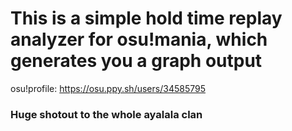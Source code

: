# This is a simple hold time replay analyzer for osu!mania, which generates you a graph output

osu!profile: https://osu.ppy.sh/users/34585795

### Huge shotout to the whole ayalala clan 

